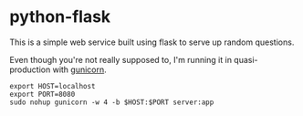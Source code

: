 # python-flask

This is a simple web service built using flask to serve up random questions.

Even though you're not really supposed to, I'm running it in quasi-production
with <a href = "http://gunicorn.org/">gunicorn</a>.

```
export HOST=localhost
export PORT=8080
sudo nohup gunicorn -w 4 -b $HOST:$PORT server:app
```
